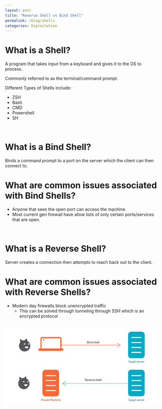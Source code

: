 ```yaml
---
layout: post
title: "Reverse Shell vs Bind Shell"
permalink: /blog/shells
categories: Exploitation
---
```


# What is a Shell?
 A program that takes input from a keyboard and gives it to the OS to process.

Commonly referred to as the terminal/command prompt.

Different Types of Shells include:
- ZSH
- Bash
- CMD
- Powershell
- SH

<br>

# What is a Bind Shell?

Binds a command prompt to a port on the server which the client can then connect to.

# What are common issues associated with Bind Shells?
- Anyone that sees the open port can access the machine.
- Most current gen firewall have allow lists of only certain ports/services that are open.

<br>

# What is a Reverse Shell?

Server creates a connection then attempts to reach back out to the client. 

# What are common issues associated with Reverse Shells?
- Modern day firewalls block unencrypted traffic
    - This can be solved through tunneling through SSH which is an encrypted protocol

<br>

<img src="/assets/resources/shells/shells.png">

